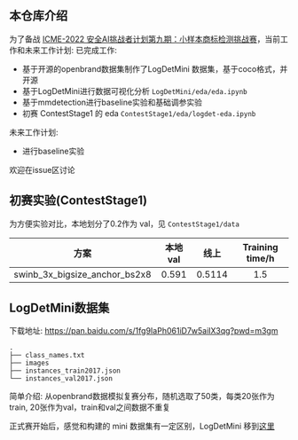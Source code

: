 ## 本仓库介绍
为了备战 [ICME-2022 安全AI挑战者计划第九期：小样本商标检测挑战赛](https://tianchi.aliyun.com/competition/entrance/531948/introduction)，当前工作和未来工作计划:
已完成工作:

* 基于开源的openbrand数据集制作了LogDetMini 数据集，基于coco格式，并开源
* 基于LogDetMini进行数据可视化分析 `LogDetMini/eda/eda.ipynb`
* 基于mmdetection进行baseline实验和基础调参实验
* 初赛 ContestStage1 的 eda `ContestStage1/eda/logdet-eda.ipynb`

未来工作计划:
* 进行baseline实验 

欢迎在issue区讨论

## 初赛实验(ContestStage1)

为方便实验对比，本地划分了0.2作为 val，见 `ContestStage1/data`

|         方案         |  本地val  |  线上  | Training time/h |
| :------------------: | :---: | :-------------: | :-------------: |
|         swinb_3x_bigsize_anchor_bs2x8         | 0.591 | 0.5114 |       1.5      |





## LogDetMini数据集
下载地址: https://pan.baidu.com/s/1fg9IaPh061iD7w5aiIX3qg?pwd=m3gm
```
.
├── class_names.txt
├── images
├── instances_train2017.json
└── instances_val2017.json

```
简单介绍: 从openbrand数据模拟复赛分布，随机选取了50类，每类20张作为train, 20张作为val，train和val之间数据不重复

正式赛开始后，感觉和构建的 mini 数据集有一定区别，LogDetMini 移到[这里](https://github.com/CarryHJR/LogDet/tree/master/LogDetMini)

<!-- ![](https://tva1.sinaimg.cn/large/e6c9d24egy1h0td1awfjyj20u00ur0yy.jpg) -->

